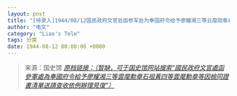 ```yaml
---
layout: post
title: "[待录入]1944/08/12国民政府文官处函参军处为奉国府令给予廖耀湘三等云麾勋章石祖黄四等云麾勋章等因检同证书清单送请查收依例办理见复"
author: "电文"
category: "Liao's Tele"
tags: 分类
date: 1944-08-12 00:00:00 +0000
---
```

> 来源：国史馆 [*原档链接：（暂缺，可于国史馆网站搜索“國民政府文官處函參軍處為奉國府令給予廖耀湘三等雲麾勳章石祖黃四等雲麾勳章等因檢同證書清單送請查收依例辦理見復”）*]()
